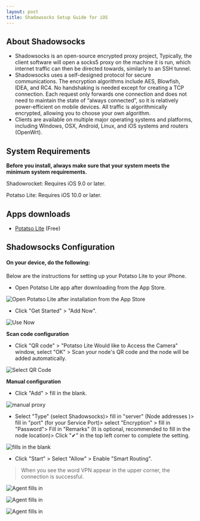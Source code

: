 ```yaml
---
layout: post
title: Shadowsocks Setup Guide for iOS
---
```


## About Shadowsocks
* Shadowsocks is an open-source encrypted proxy project, Typically, the client software will open a socks5 proxy on the machine it is run, which internet traffic can then be directed towards, similarly to an SSH tunnel.
* Shadowsocks uses a self-designed protocol for secure communications. The encryption algorithms include AES, Blowfish, IDEA, and RC4. No handshaking is needed except for creating a TCP connection. Each request only forwards one connection and does not need to maintain the state of “always connected”, so it is relatively power-efficient on mobile devices. All traffic is algorithmically encrypted, allowing you to choose your own algorithm.
* Clients are available on multiple major operating systems and platforms, including Windows, OSX, Android, Linux, and iOS systems and routers (OpenWrt).

## System Requirements
**Before you install, always make sure that your system meets the minimum system requirements.**

Shadowrocket: Requires iOS 9.0 or later.

Potatso Lite: Requires iOS 10.0 or later.

## Apps downloads

* [Potatso Lite](https://itunes.apple.com/us/app/potatso-lite/id1239860606?mt=8) (Free)

## Shadowsocks Configuration

#### On your device, do the following:

Below are the instructions for setting up your Potatso Lite to your iPhone.
* Open Potatso Lite app after downloading from the App Store.

![Open Potatso Lite after installation from the App Store](../images/images-en/step1-ios.png)

* Click "Get Started" > "Add Now".

![Use Now](../images/images-en/step2-ios.png)

**Scan code configuration**

* Click "QR code" > "Potatso Lite Would like to Access the Camera" window, select "OK" > Scan your node's QR code and the node will be added automatically.

![Select QR Code](../images/images-en/step3-ios.png)

**Manual configuration**

* Click "Add" > fill in the blank.

![manual proxy](../images/images-en/step4-ios.png)

* Select "Type" (select Shadowsocks)> fill in "server" (Node addresses
  )> fill in "port" (for your Service Port)> select "Encryption" > fill in "Password"> Fill in "Remarks" (It is optional, recommended to fill in the node location)> Click "✔" in the top left corner to complete the setting.

![fills in the blank](../images/images-en/step4-ios.png)

* Click "Start" > Select "Allow" > Enable "Smart Routing".

> When you see the word VPN appear in the upper corner, the connection is successful.

![Agent fills in](../images/images-en/step5-ios.png)

![Agent fills in](../images/images-en/step6-ios.png)

![Agent fills in](../images/images-en/step7-ios.png)

